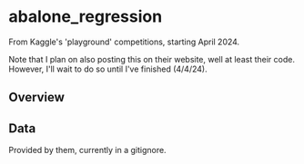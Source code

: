 # abalone_regression

From Kaggle's 'playground' competitions, starting April 2024.

Note that I plan on also posting this on their website, well at least their code. However, I'll wait to do so until I've finished (4/4/24).

## Overview

## Data

Provided by them, currently in a gitignore.